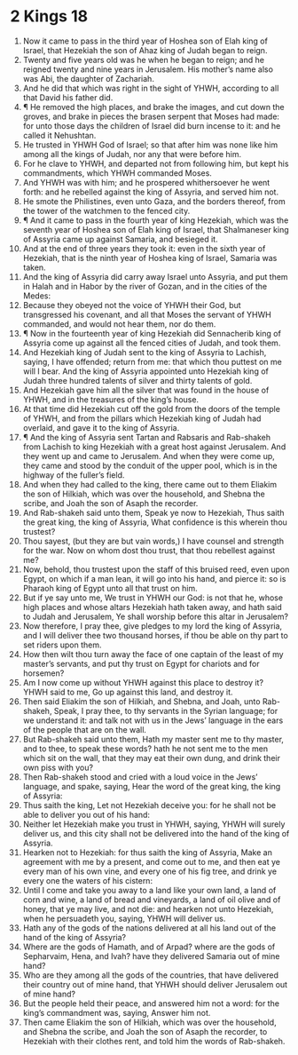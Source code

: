 ﻿# 2 Kings 18
1. Now it came to pass in the third year of Hoshea son of Elah king of Israel, that Hezekiah the son of Ahaz king of Judah began to reign. 
2. Twenty and five years old was he when he began to reign; and he reigned twenty and nine years in Jerusalem. His mother’s name also was Abi, the daughter of Zachariah. 
3. And he did that which was right in the sight of YHWH, according to all that David his father did. 
4. ¶ He removed the high places, and brake the images, and cut down the groves, and brake in pieces the brasen serpent that Moses had made: for unto those days the children of Israel did burn incense to it: and he called it Nehushtan. 
5. He trusted in YHWH God of Israel; so that after him was none like him among all the kings of Judah, nor any that were before him. 
6. For he clave to YHWH, and departed not from following him, but kept his commandments, which YHWH commanded Moses. 
7. And YHWH was with him; and he prospered whithersoever he went forth: and he rebelled against the king of Assyria, and served him not. 
8. He smote the Philistines, even unto Gaza, and the borders thereof, from the tower of the watchmen to the fenced city. 
9. ¶ And it came to pass in the fourth year of king Hezekiah, which was the seventh year of Hoshea son of Elah king of Israel, that Shalmaneser king of Assyria came up against Samaria, and besieged it. 
10. And at the end of three years they took it: even in the sixth year of Hezekiah, that is the ninth year of Hoshea king of Israel, Samaria was taken. 
11. And the king of Assyria did carry away Israel unto Assyria, and put them in Halah and in Habor by the river of Gozan, and in the cities of the Medes: 
12. Because they obeyed not the voice of YHWH their God, but transgressed his covenant, and all that Moses the servant of YHWH commanded, and would not hear them, nor do them. 
13. ¶ Now in the fourteenth year of king Hezekiah did Sennacherib king of Assyria come up against all the fenced cities of Judah, and took them. 
14. And Hezekiah king of Judah sent to the king of Assyria to Lachish, saying, I have offended; return from me: that which thou puttest on me will I bear. And the king of Assyria appointed unto Hezekiah king of Judah three hundred talents of silver and thirty talents of gold. 
15. And Hezekiah gave him all the silver that was found in the house of YHWH, and in the treasures of the king’s house. 
16. At that time did Hezekiah cut off the gold from the doors of the temple of YHWH, and from the pillars which Hezekiah king of Judah had overlaid, and gave it to the king of Assyria. 
17. ¶ And the king of Assyria sent Tartan and Rabsaris and Rab-shakeh from Lachish to king Hezekiah with a great host against Jerusalem. And they went up and came to Jerusalem. And when they were come up, they came and stood by the conduit of the upper pool, which is in the highway of the fuller’s field. 
18. And when they had called to the king, there came out to them Eliakim the son of Hilkiah, which was over the household, and Shebna the scribe, and Joah the son of Asaph the recorder. 
19. And Rab-shakeh said unto them, Speak ye now to Hezekiah, Thus saith the great king, the king of Assyria, What confidence is this wherein thou trustest? 
20. Thou sayest, (but they are but vain words,) I have counsel and strength for the war. Now on whom dost thou trust, that thou rebellest against me? 
21. Now, behold, thou trustest upon the staff of this bruised reed, even upon Egypt, on which if a man lean, it will go into his hand, and pierce it: so is Pharaoh king of Egypt unto all that trust on him. 
22. But if ye say unto me, We trust in YHWH our God: is not that he, whose high places and whose altars Hezekiah hath taken away, and hath said to Judah and Jerusalem, Ye shall worship before this altar in Jerusalem? 
23. Now therefore, I pray thee, give pledges to my lord the king of Assyria, and I will deliver thee two thousand horses, if thou be able on thy part to set riders upon them. 
24. How then wilt thou turn away the face of one captain of the least of my master’s servants, and put thy trust on Egypt for chariots and for horsemen? 
25. Am I now come up without YHWH against this place to destroy it? YHWH said to me, Go up against this land, and destroy it. 
26. Then said Eliakim the son of Hilkiah, and Shebna, and Joah, unto Rab-shakeh, Speak, I pray thee, to thy servants in the Syrian language; for we understand it: and talk not with us in the Jews’ language in the ears of the people that are on the wall. 
27. But Rab-shakeh said unto them, Hath my master sent me to thy master, and to thee, to speak these words? hath he not sent me to the men which sit on the wall, that they may eat their own dung, and drink their own piss with you? 
28. Then Rab-shakeh stood and cried with a loud voice in the Jews’ language, and spake, saying, Hear the word of the great king, the king of Assyria: 
29. Thus saith the king, Let not Hezekiah deceive you: for he shall not be able to deliver you out of his hand: 
30. Neither let Hezekiah make you trust in YHWH, saying, YHWH will surely deliver us, and this city shall not be delivered into the hand of the king of Assyria. 
31. Hearken not to Hezekiah: for thus saith the king of Assyria, Make an agreement with me by a present, and come out to me, and then eat ye every man of his own vine, and every one of his fig tree, and drink ye every one the waters of his cistern: 
32. Until I come and take you away to a land like your own land, a land of corn and wine, a land of bread and vineyards, a land of oil olive and of honey, that ye may live, and not die: and hearken not unto Hezekiah, when he persuadeth you, saying, YHWH will deliver us. 
33. Hath any of the gods of the nations delivered at all his land out of the hand of the king of Assyria? 
34. Where are the gods of Hamath, and of Arpad? where are the gods of Sepharvaim, Hena, and Ivah? have they delivered Samaria out of mine hand? 
35. Who are they among all the gods of the countries, that have delivered their country out of mine hand, that YHWH should deliver Jerusalem out of mine hand? 
36. But the people held their peace, and answered him not a word: for the king’s commandment was, saying, Answer him not. 
37. Then came Eliakim the son of Hilkiah, which was over the household, and Shebna the scribe, and Joah the son of Asaph the recorder, to Hezekiah with their clothes rent, and told him the words of Rab-shakeh. 
